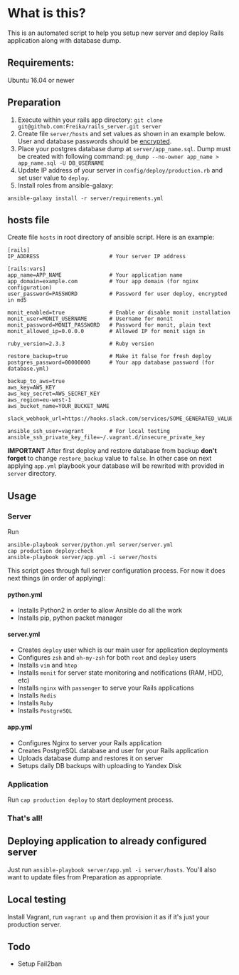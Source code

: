 # What is this?

This is an automated script to help you setup new server and deploy Rails application along with database dump.

## Requirements:
Ubuntu 16.04 or newer

## Preparation

1. Execute within your rails app directory: `git clone git@github.com:Freika/rails_server.git server`
2. Create file `server/hosts` and set values as shown in an example below. User and database passwords should be [encrypted](http://docs.ansible.com/ansible/faq.html#how-do-i-generate-crypted-passwords-for-the-user-module).
3. Place your postgres database dump at `server/app_name.sql`. Dump must be created with following command: `pg_dump --no-owner app_name > app_name.sql -U DB_USERNAME`
4. Update IP address of your server in `config/deploy/production.rb` and set user value to `deploy`.
5. Install roles from ansible-galaxy:
```
ansible-galaxy install -r server/requirements.yml
```

## hosts file
Create file `hosts` in root directory of ansible script. Here is an example:

```
[rails]
IP_ADDRESS                      # Your server IP address

[rails:vars]
app_name=APP_NAME               # Your application name
app_domain=example.com          # Your app domain (for nginx configuration)
user_password=PASSWORD          # Password for user deploy, encrypted in md5

monit_enabled=true              # Enable or disable monit installation
monit_user=MONIT_USERNAME       # Username for monit
monit_password=MONIT_PASSWORD   # Password for monit, plain text
monit_allowed_ip=0.0.0.0        # Allowed IP for monit sign in

ruby_version=2.3.3              # Ruby version

restore_backup=true             # Make it false for fresh deploy
postgres_password=00000000      # Your app database password (for database.yml)

backup_to_aws=true
aws_key=AWS_KEY
aws_key_secret=AWS_SECRET_KEY
aws_region=eu-west-1
aws_bucket_name=YOUR_BUCKET_NAME

slack_webhook_url=https://hooks.slack.com/services/SOME_GENERATED_VALUE

ansible_ssh_user=vagrant        # For local testing
ansible_ssh_private_key_file=~/.vagrant.d/insecure_private_key
```

**IMPORTANT**
After first deploy and restore database from backup **don't forget** to change `restore_backup` value to `false`. In other case on next applying `app.yml` playbook your database will be rewrited with provided in `server` directory.

## Usage

### Server

Run
```
ansible-playbook server/python.yml server/server.yml
cap production deploy:check
ansible-playbook server/app.yml -i server/hosts
```

This script goes through full server configuration process. For now it does next things (in order of applying):

#### python.yml

- Installs Python2 in order to allow Ansible do all the work
- Installs pip, python packet manager

#### server.yml

- Creates `deploy` user which is our main user for application deployments
- Configures `zsh` and `oh-my-zsh` for both `root` and `deploy` users
- Installs `vim` and `htop`
- Installs `monit` for server state monitoring and notifications (RAM, HDD, etc)
- Installs `nginx` with `passenger` to serve your Rails applications
- Installs `Redis`
- Installs `Ruby`
- Installs `PostgreSQL`

#### app.yml

- Configures Nginx to server your Rails application
- Creates PostgreSQL database and user for your Rails application
- Uploads database dump and restores it on server
- Setups daily DB backups with uploading to Yandex Disk

### Application
Run `cap production deploy` to start deployment process.

### That's all!

## Deploying application to already configured server

Just run `ansible-playbook server/app.yml -i server/hosts`. You'll also want to update files from Preparation as appropriate.

## Local testing

Install Vagrant, run `vagrant up` and then provision it as if it's just your production server.

## Todo

- Setup Fail2ban
